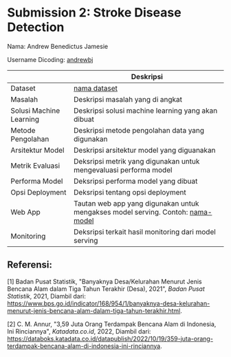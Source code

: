 # Submission 2: Stroke Disease Detection

Nama: Andrew Benedictus Jamesie

Username Dicoding: [andrewbj](https://www.dicoding.com/users/andrewbj)

|     | Deskripsi |
| --- | --------- |
| Dataset | [nama dataset](https://www.kaggle.com/) |
| Masalah | Deskripsi masalah yang di angkat |
| Solusi Machine Learning | Deskripsi solusi machine learning yang akan dibuat |
| Metode Pengolahan | Deskripsi metode pengolahan data yang digunakan |
| Arsitektur Model | Deskripsi arsitektur model yang diguanakan |
| Metrik Evaluasi | Deksripsi metrik yang digunakan untuk mengevaluasi performa model |
| Performa Model | Deksripsi performa model yang dibuat |
| Opsi Deployment | Deksripsi tentang opsi deployment |
| Web App | Tautan web app yang digunakan untuk mengakses model serving. Contoh: [nama-model](https://model-resiko-kredit.herokuapp.com/v1/models/model-resiko-kredit/metadata) |
| Monitoring | Deksripsi terkait hasil monitoring dari model serving |

## Referensi:

[1] Badan Pusat Statistik, "Banyaknya Desa/Kelurahan Menurut Jenis Bencana Alam dalam Tiga Tahun Terakhir (Desa), 2021", *Badan Pusat Statistik*, 2021, Diambil dari: https://www.bps.go.id/indicator/168/954/1/banyaknya-desa-kelurahan-menurut-jenis-bencana-alam-dalam-tiga-tahun-terakhir.html.

[2] C. M. Annur, "3,59 Juta Orang Terdampak Bencana Alam di Indonesia, Ini Rinciannya", *Katadata.co.id*, 2022, Diambil dari: https://databoks.katadata.co.id/datapublish/2022/10/19/359-juta-orang-terdampak-bencana-alam-di-indonesia-ini-rinciannya.
